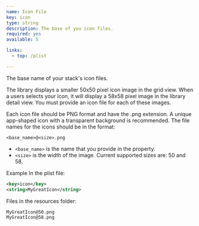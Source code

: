 ```yaml
---
name: Icon File
key: icon
type: string
description: The base of you icon files.
required: yes
available: 5

links:
  - top: /plist

---
```

The base name of your stack's icon files. 

The library displays a smaller 50x50 pixel icon image in the grid view. When a users selects your icon, it will display a 58x58 pixel image in the library detail view. You must provide an icon file for each of these images.

Each icon file should be PNG format and have the .png extension. A unique app-shaped icon with a transparent background is recommended. The file names for the icons should be in the format:


```
<base_name>@<size>.png
```


 * `<base_name>` is the name that you provide in the property. 
 * `<size>` is the width of the image. Current supported sizes are: 50 and 58.

Example
In the plist file: 

```xml
<key>icon</key>
<string>MyGreatIcon</string>
```

Files in the resources folder: 

```
MyGreatIcon@50.png 
MyGreatIcon@58.png 
```
